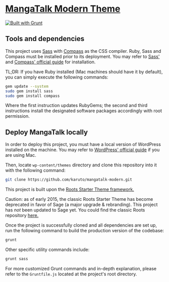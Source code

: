 # [MangaTalk Modern Theme](http://mangatalk.net/)

[![Built with Grunt](https://cdn.gruntjs.com/builtwith.png)](http://gruntjs.com/)


## Tools and dependencies

This project uses [Sass](http://sass-lang.com) with [Compass](http://compass-style.org/) as the CSS compiler. Ruby, Sass and Compass must be installed prior to its deployment. You may refer to [Sass'](http://sass-lang.com/install) and [Compass' official guide](http://compass-style.org/install/) for installation.

TL;DR: If you have Ruby installed (Mac machines should have it by default), you can simply execute the following commands:

```bash
gem update --system
sudo gem install sass
sudo gem install compass
```

Where the first instruction updates RubyGems; the second and third instructions install the designated software packages accordingly with root permission.


## Deploy MangaTalk locally

In order to deploy this project, you must have a local version of WordPress installed on the machine. You may refer to [WordPress' official guide](https://codex.wordpress.org/Installing_WordPress_Locally_on_Your_Mac_With_MAMP) if you are using Mac.

Then, locate `wp-content/themes` directory and clone this repository into it with the following command:

```bash
git clone https://github.com/karuto/mangatalk-modern.git
```

This project is built upon the [Roots Starter Theme framework.](https://roots.io) 

Caution: as of early 2015, the classic Roots Starter Theme has become deprecated in favor of Sage (a major upgrade & rebranding). This project has *not* been updated to Sage yet. You could find the classic Roots repository [here.](https://github.com/roots/roots-sass/tree/ef0854d7602f76edd809b7dac448c2ba48fe9357)

Once the project is successfully cloned and all dependencies are set up, run the following command to build the production version of the codebase:

```bash
grunt
```

Other specific utility commands include:

```bash
grunt sass 
```

For more customized Grunt commands and in-depth explanation, please refer to the `Gruntfile.js` located at the project's root directory.


